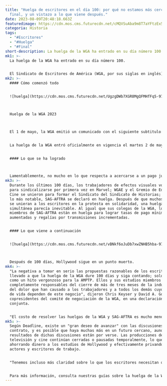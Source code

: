 ```yaml
---
title: "Huelga de escritores en el día 100: por qué no estamos más cerca del
  final, y un vistazo a lo que viene después."
date: 2023-08-09T20:48:18.663Z
featuredimage: https://cdn.mos.cms.futurecdn.net/cMQVSuAba9m8T7aYFtzEx5-970-80.jpg.webp
categoria: Historia
tags:
  - "#Escritores"
  - "#Huelga"
  - "#Final"
short-description: La huelga de la WGA ha entrado en su día número 100.
mk1: >-
  La huelga de la WGA ha entrado en su día número 100.


  El Sindicato de Escritores de América (WGA, por sus siglas en inglés), un sindicato que representa a los escritores en cine, televisión, radio y medios en línea, tomó su primera acción industrial desde 2007 el 2 de mayo y se declaró en huelga después de que el sindicato no lograra negociar un nuevo contrato con la Alianza de Productores de Cine y Televisión (AMPTP). En los últimos 100 días, SAG-AFTRA se ha unido con su propia huelga, pero tanto los actores de Hollywood como los escritores están lejos de llegar a un acuerdo adecuado para salarios justos.
mk2: >-
  #### Cómo comenzó todo


  ![huelga](https://cdn.mos.cms.futurecdn.net/UgzgDWb7XGR8MgQFMHfFq5-970-80.jpg.webp "huelga")



  Huelga de la WGA 2023



  El 1 de mayo, la WGA emitió un comunicado con el siguiente subtitulo: "Nuestras negociaciones con los estudios y las plataformas no han logrado un acuerdo. Estamos en huelga". El comunicado explicó que el Comité de Negociación de la WGA había pasado seis semanas negociando con empresas como Netflix, Amazon, Apple, Disney, Discovery-Warner, NBC Universal, Paramount y Sony bajo el paraguas de la AMPTP. El objetivo era lograr un nuevo contrato que reflejara un pago justo, en particular regalías por medios de transmisión, y protecciones que incluyeran el "uso de material producido mediante inteligencia artificial u tecnologías similares".


  La huelga de la WGA entró oficialmente en vigencia el martes 2 de mayo de 2023 a las 12:01 am PT/3:01 am ET.


  #### Lo que se ha logrado



  Lamentablemente, no mucho en lo que respecta a acercarse a un pago justo. La WGA y la AMPTP se reunieron el 4 de agosto, pero no lograron un acuerdo para reanudar las negociaciones del contrato. La AMPTP insiste en que estaba dispuesta a aumentar su oferta en algunos mínimos de TV específicos para escritores y discutir sobre la inteligencia artificial, mientras que la WGA insistía en que estaba "dispuesta a involucrarse con las compañías y reanudar las negociaciones de buena fe para llegar a un acuerdo justo para todos los escritores".
mk3: >-
  Durante los últimos 100 días, los trabajadores de efectos visuales votaron
  para sindicalizarse por primera vez en Marvel; WGAE y el Gremio de Editores de
  Cine se unieron para formar el Sindicato del Sindicato de Historias; y, quizás
  lo más notable, SAG-AFTRA se declaró en huelga. Después de que muchos actores
  se unieran a los escritores en la protesta en solidaridad, una huelga
  simultánea parecía inevitable. Al igual que sus colegas de la WGA, los
  miembros de SAG-AFTRA están en huelga para lograr tasas de pago mínimo
  aumentadas y regalías por transmisiones incrementadas.


  #### Lo que viene a continuación


  ![huelga](https://cdn.mos.cms.futurecdn.net/vBNkf6oJuDb7xwZNHB5hba-970-80.jpg.webp "huelga")



  Después de 100 días, Hollywood sigue en un punto muerto.
mk4: >-
  "La negativa a tomar en serio las propuestas razonables de los escritores ha
  llevado a que la huelga de la WGA dure 100 días y siga contando; solo sirve
  como un hito vergonzoso para la AMPTP. Ellos y sus estudios miembros son
  completamente responsables del cierre de más de tres meses de la industria y
  del dolor que han causado a los trabajadores y a todos los demás cuyos medios
  de vida dependen de este negocio", dijeron Chris Keyser y David A. Goodman,
  copresidentes del comité de negociación de la WGA, en una declaración
  conjunta.


  "El costo de resolver las huelgas de la WGA y SAG-AFTRA es mucho menor que el daño que su intransigencia ha causado. En última instancia, los estudios no tienen otra opción que hacer un acuerdo justo. Hasta entonces, seguimos resueltos y unidos".
mk5: >-
  Según Deadline, existe un "gran deseo de avanzar" con las discusiones sobre el
  contrato, y es posible que haya muchas más en un futuro cercano, aunque los
  resultados de dichas discusiones están por verse. Las producciones de
  televisión y cine continúan cerradas o pausadas temporalmente, lo que está
  ahorrando dinero a los estudios de Hollywood y efectivamente privando a los
  actores y escritores de trabajo.


  "Tenemos incluso más claridad sobre lo que los escritores necesitan que la que teníamos el primer día. El gremio está más unido que nunca", agregó Michele Mulroney, vicepresidenta de WGAW.


  Para más información, consulta nuestras guías sobre la huelga de la WGA y la huelga de SAG-AFTRA para ver qué podrían significar para tus programas y películas favoritos.
---
```

